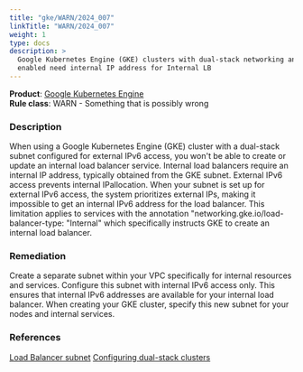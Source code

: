 ```yaml
---
title: "gke/WARN/2024_007"
linkTitle: "WARN/2024_007"
weight: 1
type: docs
description: >
  Google Kubernetes Engine (GKE) clusters with dual-stack networking and IPv6
  enabled need internal IP address for Internal LB
---
```


**Product**: [Google Kubernetes Engine](https://cloud.google.com/kubernetes-engine)\
**Rule class**: WARN - Something that is possibly wrong

### Description

When using a Google Kubernetes Engine (GKE) cluster with a
dual-stack subnet configured for external IPv6 access, you won't be
able to create or update an internal load balancer service. Internal
load balancers require an internal IP address, typically obtained from
the GKE subnet. External IPv6 access prevents internal IPallocation.
When your subnet is set up for external IPv6 access, the system
prioritizes external IPs, making it impossible to get an internal
IPv6 address for the load balancer. This limitation applies to services
with the annotation "networking.gke.io/load-balancer-type: "Internal"
which specifically instructs GKE to create an internal load balancer.

### Remediation

Create a separate subnet within your VPC specifically for internal resources and services.
Configure this subnet with internal IPv6 access only. This ensures that internal IPv6
addresses are available for your internal load balancer.
When creating your GKE cluster, specify this new subnet for your nodes and internal services.

### References

[Load Balancer subnet](https://cloud.google.com/kubernetes-engine/docs/concepts/service-load-balancer-parameters#custom-subnet)
[Configuring dual-stack clusters](https://cloud.google.com/kubernetes-engine/docs/how-to/alias-ips#dual-stack)

